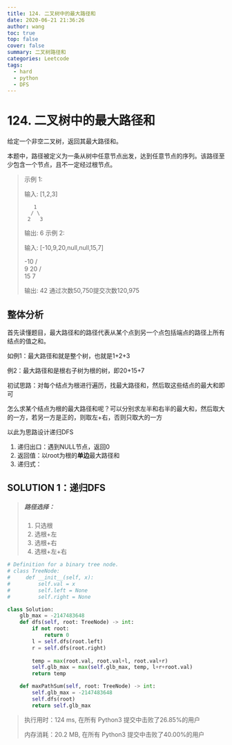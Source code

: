```yaml
---
title: 124. 二叉树中的最大路径和
date: 2020-06-21 21:36:26
author: wang
toc: true
top: false
cover: false
summary: 二叉树路径和
categories: Leetcode
tags:
  - hard
  - python
  - DFS
---
```


# 124. 二叉树中的最大路径和

给定一个非空二叉树，返回其最大路径和。

本题中，路径被定义为一条从树中任意节点出发，达到任意节点的序列。该路径至少包含一个节点，且不一定经过根节点。






> 示例 1:
>
> 输入: [1,2,3]
> 
>        1
>       / \
>      2   3
> 
>输出: 6
> 示例 2:
> 
> 输入: [-10,9,20,null,null,15,7]
> 
>    -10
>    / \
>  9  20
>     /  \
>    15   7
> 
> 输出: 42
> 通过次数50,750提交次数120,975
> 
>
> 
> 



## 整体分析

首先读懂题目，最大路径和的路径代表从某个点到另一个点包括端点的路径上所有结点的值之和。

如例1：最大路径和就是整个树，也就是1+2+3

例2：最大路径和是根右子树为根的树，即20+15+7

初试思路：对每个结点为根进行遍历，找最大路径和，然后取这些结点的最大和即可

怎么求某个结点为根的最大路径和呢？可以分别求左半和右半的最大和，然后取大的一方，若另一方是正的，则取左+右，否则只取大的一方

以此为思路设计递归DFS

1. 递归出口：遇到NULL节点，返回0
2. 返回值：以root为根的**单边**最大路径和
3. 递归式：

## SOLUTION 1：递归DFS

> ##### 路径选择：
>
> 1. 只选根
> 2. 选根+左
> 3. 选根+右
> 4. 选根+左+右

```python
# Definition for a binary tree node.
# class TreeNode:
#     def __init__(self, x):
#         self.val = x
#         self.left = None
#         self.right = None

class Solution:
    glb_max = -2147483648
    def dfs(self, root: TreeNode) -> int:
        if not root:
            return 0
        l = self.dfs(root.left)
        r = self.dfs(root.right)
        
        temp = max(root.val, root.val+l, root.val+r)
        self.glb_max = max(self.glb_max, temp, l+r+root.val)
        return temp

    def maxPathSum(self, root: TreeNode) -> int:
        self.glb_max = -2147483648
        self.dfs(root)
        return self.glb_max

```

> 执行用时：124 ms, 在所有 Python3 提交中击败了26.85%的用户
>
> 内存消耗：20.2 MB, 在所有 Python3 提交中击败了40.00%的用户

